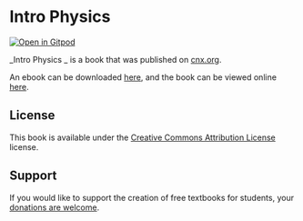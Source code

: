 # Intro Physics 

[![Open in Gitpod](https://gitpod.io/button/open-in-gitpod.svg)](https://gitpod.io/from-referrer/)

_Intro Physics _ is a book that was published on [cnx.org](https://cnx.org/).

An ebook can be downloaded [here](https://github.com/cnx-user-books/cnxbook-intro-physics/releases/latest), and the book can be viewed online [here](https://github.com/cnx-user-books/cnxbook-intro-physics/releases/latest).

## License
This book is available under the [Creative Commons Attribution License](./LICENSE) license.

## Support
If you would like to support the creation of free textbooks for students, your [donations are welcome](https://riceconnect.rice.edu/donation/support-openstax-banner).
